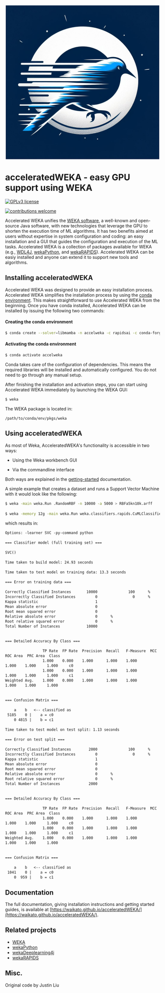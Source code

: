 <p align="center">
     <img src="./docs/img/acc_weka_logo.jpg" width="500">
</p>

# acceleratedWEKA - easy GPU support using WEKA

<!-- [![GitHub release](https://img.shields.io/github/release/Waikato/acceleratedWEKA.svg)](https://GitHub.com/Waikato/acceleratedWEKA/releases/) -->
[![GPLv3 license](https://img.shields.io/badge/License-GPLv3-blue.svg)](http://perso.crans.org/besson/LICENSE.html)
<!-- [![Build Status](https://travis-ci.com/Waikato/acceleratedWEKA.svg?branch=master)](https://travis-ci.com/Waikato/acceleratedWEKA) -->
[![contributions welcome](https://img.shields.io/badge/contributions-welcome-brightgreen.svg?style=flat)](https://github.com/Waikato/acceleratedWEKA/issues)

<!-- AcceleratedWEKA is the automation process to install and use popular WEKA packages that provide GPU-accelerated algorithms. Some of these packages require several configuration steps that might constitute a barrier for those users that are not well versed in configuring systems.
AcceleratedWEKA uses the Conda environment to install and configure the software and environment required to fully leverage the GPU-accelerated algorithms from the aforementioned packages.  -->

Accelerated WEKA unifies the [WEKA software](https://ml.cms.waikato.ac.nz/weka/), a well-known and open-source Java software, with new technologies that leverage the GPU to shorten the execution time of ML algorithms.
It has two benefits aimed at users without expertise in system configuration and coding: an easy installation and a GUI that guides the configuration and execution of the ML tasks.
Accelerated WEKA is a collection of packages available for WEKA (e.g., [WDL4J](https://deeplearning.cms.waikato.ac.nz), [wekaPython](https://weka.sourceforge.io/packageMetaData/wekaPython/index.html), and [wekaRAPIDS](https://github.com/Waikato/wekaRAPIDS)). Accelerated WEKA can be easiy installed and anyone can extend it to support new tools and algorithms.


## Installing acceleratedWEKA

Accelerated WEKA was designed to provide an easy installation process.
Accelerated WEKA simplifies the installation process by using the [conda environment](https://docs.conda.io/en/latest/). This makes straightforward to use Accelerated WEKA from the beginning. Once you have conda installed, Accelerated WEKA can be installed by issuing the following two commands: 

#### Creating the conda environment
```bash
$ conda create --solver=libmamba -n accelweka -c rapidsai -c conda-forge -c nvidia -c waikato weka
```

#### Activating the conda environment
```bash
$ conda activate accelweka
```

Conda takes care of the configuration of dependencies. This means the required libraries will be installed and automatically configured. You do not need to go through any manual setup.

After finishing the installation and activation steps, you can start using Accelerated WEKA immediately by launching the WEKA GUI:
```bash
$ weka
```

The WEKA package is located in:
```
/path/to/conda/env/pkgs/weka
```

## Using acceleratedWEKA
As most of Weka, AcceleratedWEKA's functionality is accessible in two ways:

- Using the Weka workbench GUI
<!-- - Programming with Weka in Java -->
- Via the commandline interface

Both ways are explained in the [getting-started](https://waikato.github.io/acceleratedWEKA/user_guide/getting_started/) documentation. 

A simple example that creates a dataset and runs a Support Vector Machine with it would look like the following:
```bash
$ weka -main weka.Run .RandomRBF -n 10000 -a 5000 > RBFa5kn10k.arff

$ weka -memory 12g -main weka.Run weka.classifiers.rapids.CuMLClassifier -split-percentage 80 -learner SVC -t $(pwd)/RBFa5kn10k.arff -py-command python
```



which results in:

```
Options: -learner SVC -py-command python 

=== Classifier model (full training set) ===

SVC()

Time taken to build model: 24.93 seconds

Time taken to test model on training data: 13.3 seconds

=== Error on training data ===

Correctly Classified Instances       10000              100      %
Incorrectly Classified Instances         0                0      %
Kappa statistic                          1     
Mean absolute error                      0     
Root mean squared error                  0     
Relative absolute error                  0      %
Root relative squared error              0      %
Total Number of Instances            10000     


=== Detailed Accuracy By Class ===

                 TP Rate  FP Rate  Precision  Recall   F-Measure  MCC      ROC Area  PRC Area  Class
                 1.000    0.000    1.000      1.000    1.000      1.000    1.000     1.000     c0
                 1.000    0.000    1.000      1.000    1.000      1.000    1.000     1.000     c1
Weighted Avg.    1.000    0.000    1.000      1.000    1.000      1.000    1.000     1.000     


=== Confusion Matrix ===

    a    b   <-- classified as
 5185    0 |    a = c0
    0 4815 |    b = c1

Time taken to test model on test split: 1.13 seconds

=== Error on test split ===

Correctly Classified Instances        2000              100      %
Incorrectly Classified Instances         0                0      %
Kappa statistic                          1     
Mean absolute error                      0     
Root mean squared error                  0     
Relative absolute error                  0      %
Root relative squared error              0      %
Total Number of Instances             2000     


=== Detailed Accuracy By Class ===

                 TP Rate  FP Rate  Precision  Recall   F-Measure  MCC      ROC Area  PRC Area  Class
                 1.000    0.000    1.000      1.000    1.000      1.000    1.000     1.000     c0
                 1.000    0.000    1.000      1.000    1.000      1.000    1.000     1.000     c1
Weighted Avg.    1.000    0.000    1.000      1.000    1.000      1.000    1.000     1.000     


=== Confusion Matrix ===

    a    b   <-- classified as
 1041    0 |    a = c0
    0  959 |    b = c1
```

## Documentation
The full documentation, giving installation instructions and getting started guides, is available at [https://waikato.github.io/acceleratedWEKA/](https://waikato.github.io/acceleratedWEKA/).


<!-- ## Citation

Please cite the following paper if using this package in an academic publication:

S. Lang, F. Bravo-Marquez, C. Beckham, M. Hall, and E. Frank  [WekaDeeplearning4j: a Deep Learning Package for Weka based on  DeepLearning4j](https://www.sciencedirect.com/science/article/pii/S0950705119301789),  In *Knowledge-Based Systems*, Volume 178, 15 August 2019, Pages 48-50. DOI: 10.1016/j.knosys.2019.04.013  ([author version](https://felipebravom.com/publications/WDL4J_KBS2019.pdf))


BibTex:

```
@article{lang2019wekadeeplearning4j,
  title={WekaDeeplearning4j: A deep learning package for Weka based on Deeplearning4j},
  author={Lang, Steven and Bravo-Marquez, Felipe and Beckham, Christopher and Hall, Mark and Frank, Eibe},
  journal={Knowledge-Based Systems},
  volume = "178",
  pages = "48 - 50",
  year = "2019",
  issn = "0950-7051",
  doi = "https://doi.org/10.1016/j.knosys.2019.04.013",
  url = "http://www.sciencedirect.com/science/article/pii/S0950705119301789",
  publisher={Elsevier}
} 

```-->


## Related projects
- [WEKA](https://www.cs.waikato.ac.nz/ml/weka/)
- [wekaPython](http://markahall.blogspot.co.nz/2015/06/cpython-integration-in-weka.html)
- [wekaDeeplearning4j](https://deeplearning.cms.waikato.ac.nz/)
- [wekaRAPIDS](https://github.com/Waikato/wekaRAPIDS)



## Misc.
Original code by Justin Liu

